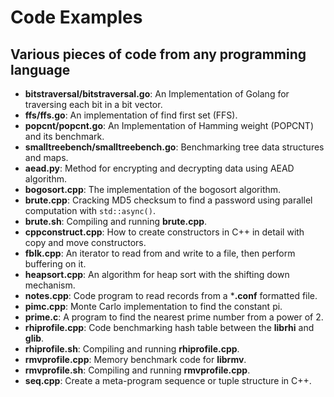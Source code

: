 # Code Examples

## Various pieces of code from any programming language

- **bitstraversal/bitstraversal.go**: An Implementation of Golang for traversing each bit in a bit vector.
- **ffs/ffs.go**: An implementation of find first set (FFS).
- **popcnt/popcnt.go**: An Implementation of Hamming weight (POPCNT) and its benchmark.
- **smalltreebench/smalltreebench.go**: Benchmarking tree data structures and maps.
- **aead.py**: Method for encrypting and decrypting data using AEAD algorithm.
- **bogosort.cpp**: The implementation of the bogosort algorithm.
- **brute.cpp**: Cracking MD5 checksum to find a password using parallel computation with `std::async()`.
- **brute.sh**: Compiling and running **brute.cpp**.
- **cppconstruct.cpp**: How to create constructors in C++ in detail with copy and move constructors.
- **fblk.cpp**: An iterator to read from and write to a file, then perform buffering on it.
- **heapsort.cpp**: An algorithm for heap sort with the shifting down mechanism.
- **notes.cpp**: Code program to read records from a ***.conf** formatted file.
- **pimc.cpp**: Monte Carlo implementation to find the constant pi.
- **prime.c**: A program to find the nearest prime number from a power of 2.
- **rhiprofile.cpp**: Code benchmarking hash table between the **librhi** and **glib**.
- **rhiprofile.sh**: Compiling and running **rhiprofile.cpp**.
- **rmvprofile.cpp**: Memory benchmark code for **librmv**.
- **rmvprofile.sh**: Compiling and running **rmvprofile.cpp**.
- **seq.cpp**: Create a meta-program sequence or tuple structure in C++.
